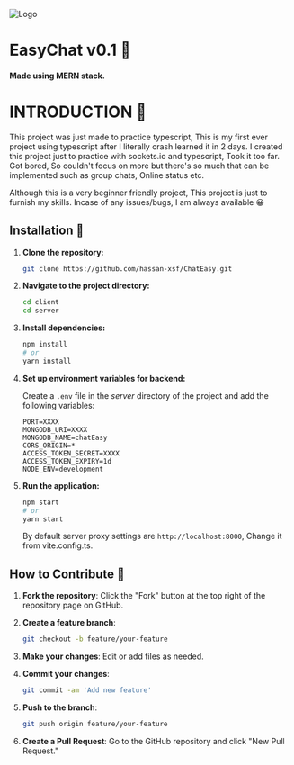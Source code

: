 ![Logo](https://res.cloudinary.com/drirwwvdw/image/upload/v1724184580/r23gnucxtxsggrm2qbvq.png)

# EasyChat v0.1 🎉
#### Made using MERN stack.

# INTRODUCTION 🙌
This project was just made to practice typescript, This is my first ever project using typescript after I literally crash learned it in 2 days.
I created this project just to practice with sockets.io and typescript, Took it too far.
Got bored, So couldn't focus on more but there's so much that can be implemented such as group chats, Online status etc.

Although this is a very beginner friendly project, This project is just to furnish my skills. Incase of any issues/bugs, I am always available 😀

## Installation 🚀

1. **Clone the repository:**

    ```bash
    git clone https://github.com/hassan-xsf/ChatEasy.git
    ```

2. **Navigate to the project directory:**

    ```bash
    cd client
    cd server
    ```

3. **Install dependencies:**

    ```bash
    npm install
    # or
    yarn install
    ```

4. **Set up environment variables for backend:**

    Create a `.env` file in the *server* directory of the project and add the following variables:

    ```env
    PORT=XXXX
    MONGODB_URI=XXXX
    MONGODB_NAME=chatEasy
    CORS_ORIGIN=*
    ACCESS_TOKEN_SECRET=XXXX
    ACCESS_TOKEN_EXPIRY=1d
    NODE_ENV=development
    ```

5. **Run the application:**

    ```bash
    npm start
    # or
    yarn start
    ```

    By default server proxy settings are `http://localhost:8000`, Change it from vite.config.ts.

## How to Contribute 🤝

1. **Fork the repository**: Click the "Fork" button at the top right of the repository page on GitHub.

2. **Create a feature branch**:

    ```bash
    git checkout -b feature/your-feature
    ```

3. **Make your changes**: Edit or add files as needed.

4. **Commit your changes**:

    ```bash
    git commit -am 'Add new feature'
    ```

5. **Push to the branch**:

    ```bash
    git push origin feature/your-feature
    ```

6. **Create a Pull Request**: Go to the GitHub repository and click "New Pull Request."

